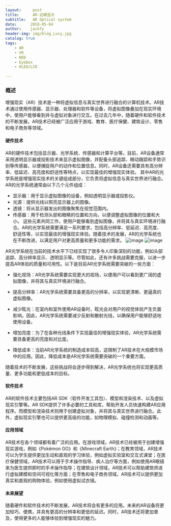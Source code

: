 ```yaml
---
layout:     post
title:      AR-近眼显示
subtitle:   AR Optical system
date:      2018-05-04
author:    jackfy
header-img: img/blog_Lucy.jpg
catalog: true
tags:
    - AR
    - VR
    - NED
    - Eyebox
    - OLED/LCD
      
---
```



### 概述

增强现实（AR）技术是一种将虚拟信息与真实世界进行融合的计算机技术。AR技术通过使用传感器、显示器、处理器和软件等设备，将虚拟图像叠加在现实环境中，使用户能够看到并与虚拟对象进行交互。在过去几年中，随着硬件和软件技术的不断发展，AR技术已经被广泛应用于游戏、教育、医疗保健、建筑设计、零售和电子商务等领域。

#### 硬件技术

AR的硬件技术包括显示器、光学系统、传感器和计算平台等。目前，AR设备通常采用透明显示器或投影技术来显示虚拟图像，并配备头部追踪、眼动跟踪和手势识别等传感器，以便捕捉用户的动作和位置信息。同时，AR设备还需要具有高分辨率、低延迟、高亮度和舒适性等特点，以实现最佳的增强现实体验。
其中AR的光学系统是增强现实技术的关键组成部分，它负责将虚拟信息与真实世界进行融合。AR的光学系统通常由以下几个元件组成：
- 显示器：用于显示虚拟图像的设备，例如透明显示器或投影仪。
- 光源：提供光线以照亮显示器上的图像。
- 透镜：将从显示器发出的图像聚焦在视觉范围内。
- 传感器：用于检测头部和眼睛的位置和方向，以便调整虚拟图像的位置和大小。
这些元素共同工作，使用户能够看到虚拟图像，并将其与真实环境进行融合。AR的光学系统需要满足一系列要求，包括高分辨率、低延迟、高亮度、舒适性等，以实现最佳的增强现实体验。随着技术的发展，AR的光学系统也在不断改进，以满足用户对更高质量和更多功能的需求。
![image](https://github.com/Opticscloudend/opticscloudend.github.io/assets/131378528/4e38bf8d-6f8b-45db-938f-38b1584e53ab)  ![image](https://github.com/Opticscloudend/opticscloudend.github.io/assets/131378528/1e0417d4-f9aa-427f-960d-5b9323ff1fe6)

AR光学系统在当前的技术水平下已经实现了很多令人印象深刻的功能，例如头部追踪、高分辨率显示、透明显示等。尽管如此，还有许多挑战需要克服，以进一步提高AR体验的质量和可用性。以下是目前AR光学系统需要突破的一些方面：

- 强化视场：AR光学系统需要实现更大的视场，以便用户可以看到更广阔的虚拟图像，并将其与真实环境进行融合。

- 提高分辨率：AR光学系统需要具备更高的分辨率，以实现更清晰、更逼真的虚拟图像。

- 减少眩光：在室内和室外使用AR设备时，眩光会对用户的视觉体验产生负面影响。因此，AR光学系统需要减少反射和散射光线，以确保用户能够舒适地使用设备。

- 增加亮度：为了在各种光线条件下实现最佳的增强现实体验，AR光学系统需要具备更高的亮度和对比度。

- 降低成本：当前AR光学系统的制造成本较高，这限制了AR技术在大规模市场中的应用。因此，降低成本是AR光学系统需要突破的一个重要方面。

随着技术的不断发展，这些挑战将会逐步得到解决，AR光学系统也将实现更高质量、更多功能和更低成本的目标。


#### 软件技术

AR的软件技术主要包括AR SDK（软件开发工具包）、模型和渲染技术、以及虚拟现实引擎等。AR SDK提供了许多必要的工具和库，帮助开发人员快速构建AR应用程序。而模型和渲染技术则用于创建虚拟对象，并将其与真实世界进行融合。此外，虚拟现实引擎也可以提供更高级的功能，如物理模拟、碰撞检测和动画等。

#### 应用领域

AR技术在各个领域都有着广泛的应用。在游戏领域，AR技术已经被用于创建增强现实游戏，例如《Pokémon GO》和《Minecraft Earth》；在教育领域，AR技术可以为学生提供更加生动和直观的学习体验，例如虚拟实验室和交互式课堂；在医疗保健领域，AR技术可以用于手术操作指导、病人治疗等方面，例如使用AR眼镜来为医生提供即时的手术操作指导；在建筑设计领域，AR技术可以帮助建筑师进行虚拟建模和空间可视化等方面；在零售和电子商务领域，AR技术可以提供更加真实和直观的购物体验，例如使用虚拟试衣镜。

#### 未来展望
随着硬件和软件技术的不断发展，AR技术将会有更多的应用。未来的AR设备将更加轻巧、便携，并具有更高的分辨率和更低的延迟。同时，AR技术还将更加普及，使得更多的人能够体验到增强现实的魅力。
